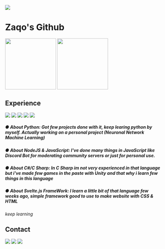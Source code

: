 ![](https://freight.cargo.site/t/original/i/304aa60770dc100132115965169af3a1e4719275410503df30492f5fc3de1787/BENE_GIF_5.gif)
# Zaqo's Github
<div>
  <img height="165em" src="https://github-readme-stats.vercel.app/api?username=zaqoenv&theme=midnight-purple&show_icons=true"/>
  <img height="165em" src="https://github-readme-streak-stats.herokuapp.com/?user=zaqoenv&theme=midnight-purple"/>


</div>


## **Experience**

<div>
<a href="https://www.python.org" target="_blank"><img src="https://img.shields.io/badge/Python-3776AB?style=for-the-badge&logo=python&logoColor=white" target="_blank"></a>
<a href="https://www.python.org" target="_blank"><img src="https://img.shields.io/badge/JavaScript-F7DF1E?style=for-the-badge&logo=javascript&logoColor=black" target="_blank"></a>
<a href="https://www.python.org" target="_blank"><img src="https://img.shields.io/badge/Node.js-43853D?style=for-the-badge&logo=node.js&logoColor=white" target="_blank"></a>
<a href="https://www.python.org" target="_blank"><img src="https://img.shields.io/badge/C%23-239120?style=for-the-badge&logo=c-sharp&logoColor=white" target="_blank"></a>
<a href="https://www.python.org" target="_blank"><img src="https://img.shields.io/badge/Svelte-4A4A55?style=for-the-badge&logo=svelte&logoColor=FF3E00" target="_blank"></a>

<h5>● About Python: Got few projects done with it, keep learing python by myself. Actually working on a personal project (Neuronal Network Machine Learning) </h5>
<h5>● About NodeJS & JavaScript: I've done many things in JavaScript like Discord Bot for moderating community servers or just for personal use.</h5>
<h5>● About C#/C Sharp: In C Sharp im not very experienced in that language but i've made few games in the paste with Unity and that why i learn few things in this language</h5>
<h5>● About Svelte.js FrameWork: I learn a little bit of that language few weeks ago, simple framework good to use to make website with CSS & HTML
</div>
  
  
  
  
  
  
*keep learning*

## **Contact**

<a href="https://t.me/zaqoref" target="_blank"><img src="https://img.shields.io/badge/Telegram-2CA5E0?style=for-the-badge&logo=telegram&logoColor=white" target="_blank"></a> <a href="mailto:zaqoru@protonmail.com" target="_blank"><img src="https://img.shields.io/badge/ProtonMail-8B89CC?style=for-the-badge&logo=protonmail&logoColor=white" target="_blank"></a>  <a href="https://www.discord.com" target="_blank"><img src="https://img.shields.io/badge/Discord-7289DA?style=for-the-badge&logo=discord&logoColor=white" target="_blank"></a> 


